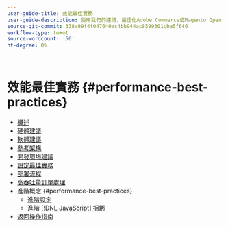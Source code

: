 ```yaml
---
user-guide-title: 效能最佳實務
user-guide-description: 使用我們的建議，最佳化Adobe Commerce或Magento Open Source生產部署的效能。
source-git-commit: 338a99f4f047640ac4bb944ac8599301cba5f646
workflow-type: tm+mt
source-wordcount: '56'
ht-degree: 0%

---
```



# 效能最佳實務 {#performance-best-practices}

- [概述](overview.md)
- [硬體建議](hardware.md)
- [軟體建議](software.md)
- [參考架構](reference-architecture.md)
- [開發環境建議](development-environment.md)
- [設定最佳實務](configuration.md)
- [部署流程](deployment-flow.md)
- [高吞吐量訂單處理](high-throughput-order-processing.md)
- 進階概念 {#performance-best-practices}
   - [進階設定](advanced-setup.md)
   - [進階 [!DNL JavaScript] 捆綁](advanced-js-bundling.md)
- [返回操作指南](https://experienceleague.adobe.com/docs/commerce-operations/operational-guides/home.html)
